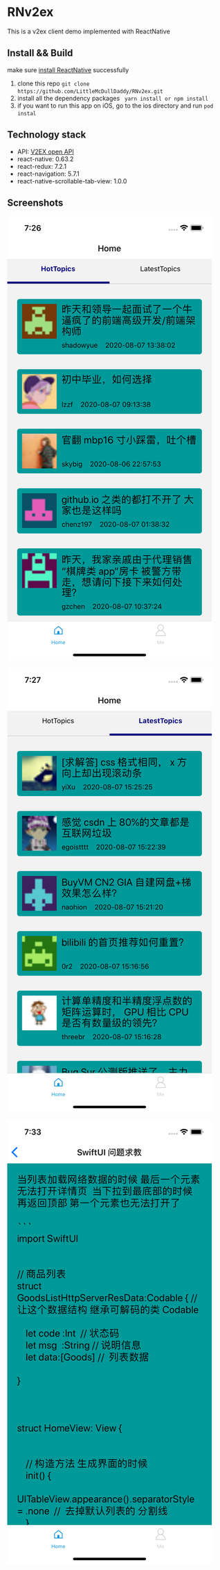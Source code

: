 # RNv2ex
This  is  a v2ex client demo implemented with ReactNative

## Install && Build

make sure [install ReactNative](https://reactnative.dev/docs/environment-setup) successfully 

1. clone this repo ` git clone https://github.com/LittleMcDullDaddy/RNv2ex.git `
2. install all the dependency packages ` yarn install or npm install`
3. if you want to run this app on iOS, go to the ios directory and run `pod instal `

## Technology stack

* API: [V2EX open API](https://www.v2ex.com/p/7v9TEc53)
* react-native: 0.63.2
* react-redux: 7.2.1
* react-navigation: 5.7.1
* react-native-scrollable-tab-view: 1.0.0

## Screenshots

![hotTopics](https://github.com/LittleMcDullDaddy/RNv2ex/raw/master/screenshots/hotTopics.png)

![latestTopics](https://github.com/LittleMcDullDaddy/RNv2ex/raw/master/screenshots/latestTopics.png)

![detail](https://github.com/LittleMcDullDaddy/RNv2ex/raw/master/screenshots/detail.png)